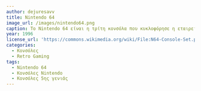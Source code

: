 ```yaml
---
author: dejuresavv
title: Nintendo 64
image_url: /images/nintendo64.png
caption: Το Nintendo 64 είναι η τρίτη κονσόλα που κυκλοφόρησε η εταιρεία Nintendo. Έχει πάρει το όνομά της από τον 64-bit RISC επεξεργαστή που κυκλοφόρησε το 1996 και αποτελεί την τελευταία κονσόλα που χρησιμοποιεί κασέτες ROM
year: 1996
license_url: 'https://commons.wikimedia.org/wiki/File:N64-Console-Set.png'
categories:
  - Κονσόλες
  - Retro Gaming
tags:
  - Nintendo 64
  - Κονσόλες Nintendo
  - Κονσόλες 5ης γενιάς
---
```


